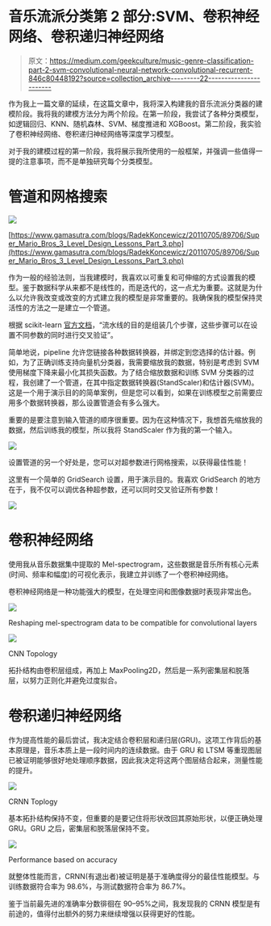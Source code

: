 # 音乐流派分类第 2 部分:SVM、卷积神经网络、卷积递归神经网络

> 原文：<https://medium.com/geekculture/music-genre-classification-part-2-svm-convolutional-neural-network-convolutional-recurrent-846c80448192?source=collection_archive---------22----------------------->

作为我上一篇文章的延续，在这篇文章中，我将深入构建我的音乐流派分类器的建模阶段。我将我的建模方法分为两个阶段。在第一阶段，我尝试了各种分类模型，如逻辑回归、KNN、随机森林、SVM、梯度推进和 XGBoost。第二阶段，我实验了卷积神经网络、卷积递归神经网络等深度学习模型。

对于我的建模过程的第一阶段，我将展示我所使用的一般框架，并强调一些值得一提的注意事项，而不是单独研究每个分类模型。

# 管道和网格搜索

![](img/552c9351a6c9863a74a4d923541cca75.png)

[https://www.gamasutra.com/blogs/RadekKoncewicz/20110705/89706/Super_Mario_Bros_3_Level_Design_Lessons_Part_3.php](https://www.gamasutra.com/blogs/RadekKoncewicz/20110705/89706/Super_Mario_Bros_3_Level_Design_Lessons_Part_3.php)

作为一般的经验法则，当我建模时，我喜欢以可重复和可伸缩的方式设置我的模型。鉴于数据科学从来都不是线性的，而是迭代的，这一点尤为重要。这就是为什么以允许我改变或改变的方式建立我的模型是非常重要的。我确保我的模型保持灵活性的方法之一是建立一个管道。

根据 scikit-learn [官方文档](https://scikit-learn.org/stable/modules/generated/sklearn.pipeline.Pipeline.html)，“流水线的目的是组装几个步骤，这些步骤可以在设置不同参数的同时进行交叉验证”。

简单地说，pipeline 允许您链接各种数据转换器，并绑定到您选择的估计器。例如，为了正确训练支持向量机分类器，我需要缩放我的数据，特别是考虑到 SVM 使用梯度下降来最小化其损失函数。为了结合缩放数据和训练 SVM 分类器的过程，我创建了一个管道，在其中指定数据转换器(StandScaler)和估计器(SVM)。这是一个用于演示目的的简单案例，但是您可以看到，如果在训练模型之前需要应用多个数据转换器，那么设置管道会有多么强大。

重要的是要注意到输入管道的顺序很重要。因为在这种情况下，我想首先缩放我的数据，然后训练我的模型，所以我将 StandScaler 作为我的第一个输入。

![](img/f790d19c9d5f9c4cb388afd7478e8db0.png)

设置管道的另一个好处是，您可以对超参数进行网格搜索，以获得最佳性能！

这里有一个简单的 GridSearch 设置，用于演示目的。我喜欢 GridSearch 的地方在于，我不仅可以调优各种超参数，还可以同时交叉验证所有参数！

![](img/a5ac26f448a8aea996df9a7042e1f6f6.png)

# **卷积神经网络**

使用我从音乐数据集中提取的 Mel-spectrogram，这些数据是音乐所有核心元素(时间、频率和幅度)的可视化表示，我建立并训练了一个卷积神经网络。

卷积神经网络是一种功能强大的模型，在处理空间和图像数据时表现非常出色。

![](img/89dea5b6c24793f3b3861fc6ff699f5d.png)

Reshaping mel-spectrogram data to be compatible for convolutional layers

![](img/1a3ca176040e27de040788902452e5da.png)

CNN Topology

拓扑结构由卷积层组成，再加上 MaxPooling2D，然后是一系列密集层和脱落层，以努力正则化并避免过度拟合。

# 卷积递归神经网络

作为提高性能的最后尝试，我决定结合卷积层和递归层(GRU)。这项工作背后的基本原理是，音乐本质上是一段时间内的连续数据。由于 GRU 和 LTSM 等重现图层已被证明能够很好地处理顺序数据，因此我决定将这两个图层结合起来，测量性能的提升。

![](img/325a29c8ce97f5269ce7d4992edb5b6f.png)

CRNN Toplogy

基本拓扑结构保持不变，但重要的是要记住将形状改回其原始形状，以便正确处理 GRU。GRU 之后，密集层和脱落层保持不变。

![](img/9f82d848f1fe43240db343b15e9b53d3.png)

Performance based on accuracy

就整体性能而言，CRNN(有退出者)被证明是基于准确度得分的最佳性能模型。与训练数据符合率为 98.6%，与测试数据符合率为 86.7%。

鉴于当前最先进的准确率分数徘徊在 90–95%之间，我发现我的 CRNN 模型是有前途的，值得付出额外的努力来继续增强以获得更好的性能。